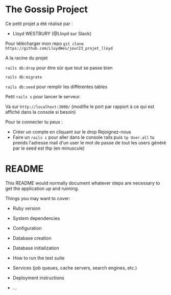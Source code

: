# The Gossip Project
Ce petit projet a été réalisé par :
- Lloyd WESTBURY (@Lloyd sur Slack)

Pour télécharger mon repo
`git clone https://github.com/LloydWes/jour23_projet_lloyd`

A la racine du projet

`rails db:drop` pour être sûr que tout se passe bien

`rails db:migrate` 

`rails db:seed` pour remplir les différentes tables

Petit `rails s` pour lancer le serveur.

Va sur `http://localhost:3000/` (modifie le port par rapport à ce qui est affiché dans la console si besoin)


Pour te connecter tu peux :
- Créer un compte en cliquant sur le drop Rejoignez-nous
- Faire un `rails c` pour aller dans le console rails puis `tp User.all` tu prends l'adresse mail d'un user le mot de passe de tout les users généré par le seed est thp (en minuscule)

# README

This README would normally document whatever steps are necessary to get the
application up and running.

Things you may want to cover:

* Ruby version

* System dependencies

* Configuration

* Database creation

* Database initialization

* How to run the test suite

* Services (job queues, cache servers, search engines, etc.)

* Deployment instructions

* ...
